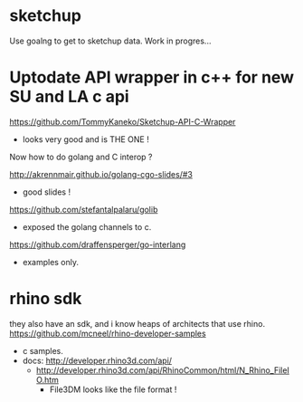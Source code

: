 # sketchup

Use goalng to get to sketchup data.
Work in progres...


# Uptodate API wrapper in c++ for new SU and LA c api
https://github.com/TommyKaneko/Sketchup-API-C-Wrapper
- looks very good and is THE ONE !

Now how to do golang and C interop ?

http://akrennmair.github.io/golang-cgo-slides/#3
- good slides !

https://github.com/stefantalpalaru/golib
- exposed the golang channels to c.

https://github.com/draffensperger/go-interlang
- examples only.

# rhino sdk
they also have an sdk, and i know heaps of architects that use rhino.
https://github.com/mcneel/rhino-developer-samples
- c samples.
- docs: http://developer.rhino3d.com/api/
	- http://developer.rhino3d.com/api/RhinoCommon/html/N_Rhino_FileIO.htm
		- File3DM looks like the file format !